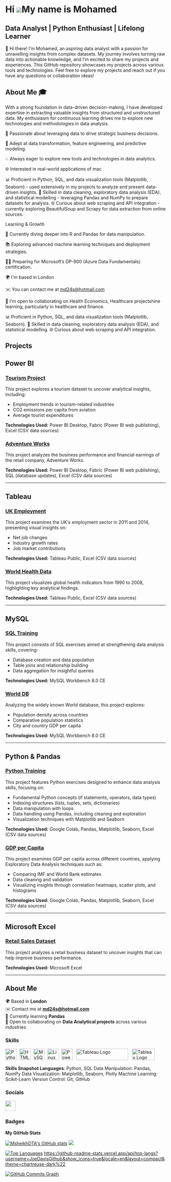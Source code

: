 Hi ![](https://user-images.githubusercontent.com/18350557/176309783-0785949b-9127-417c-8b55-ab5a4333674e.gif)My name is Mohamed
===========================================================================================================================

Data Analyst | Python Enthusiast | Lifelong Learner
---------------------------------------------------


👋 Hi there! I’m Mohamed, an aspiring data analyst with a passion for unravelling insights from complex datasets. My journey involves turning raw data into actionable knowledge, and I’m excited to share my projects and experiences. This GitHub repository showcases my projects across various tools and technologies. Feel free to explore my projects and reach out if you have any questions or collaboration ideas!

## About Me 🎓 

With a strong foundation in data-driven decision-making, I have developed expertise in extracting valuable insights from structured and unstructured data. My enthusiasm for continuous learning drives me to explore new technologies and methodologies in data analysis.

🌟 Passionate about leveraging data to drive strategic business decisions.

🔄 Adept at data transformation, feature engineering, and predictive modeling.

💡 Always eager to explore new tools and technologies in data analytics.

🌐 Interested in real-world applications of mac

📊 Proficient in Python, SQL, and data visualization tools (Matplotlib, Seaborn) - used extensively in my projects to analyze and present data-driven insights. 
🧩 Skilled in data cleaning, exploratory data analysis (EDA), and statistical modelling - leveraging Pandas and NumPy to prepare datasets for analysis. 
🌐 Curious about web scraping and API integration - currently exploring BeautifulSoup and Scrapy for data extraction from online sources.

Learning & Growth

🧠 Currently diving deeper into R and Pandas for data manipulation.

📚 Exploring advanced machine learning techniques and deployment strategies.

🧑‍🎓 Preparing for Microsoft’s DP-900 (Azure Data Fundamentals) certification.

🌍 I'm based in London

✉️ You can contact me at md24s@hotmail.com

🤝 I'm open to collaborating on Health Economics, Healthcare projectshine learning, particularly in healthcare and finance.

📊 Proficient in Python, SQL, and data visualization tools (Matplotlib, Seaborn). 
🧩 Skilled in data cleaning, exploratory data analysis (EDA), and statistical modelling. 
🌐 Curious about web scraping and API integration. 

## Projects



## Power BI

### [Tourism Project](https://github.com/MsheikhDTA/PowerBi---Tourism-project)  
This project explores a tourism dataset to uncover analytical insights, including:  
- Employment trends in tourism-related industries  
- CO2 emissions per capita from aviation  
- Average tourist expenditures  

**Technologies Used:** Power BI Desktop, Fabric (Power BI web publishing), Excel (CSV data sources)  

### [Adventure Works](https://github.com/MsheikhDTA/PowerBi---Adventure-Works)
This project analyzes the business performance and financial earnings of the retail company, Adventure Works.  

**Technologies Used:** Power BI Desktop, Fabric (Power BI web publishing), SQL (database updates), Excel (CSV data sources)  

---

## Tableau  

### [UK Employment](https://github.com/MsheikhDTA/Tableau---UK-Employment)  
This project examines the UK's employment sector in 2011 and 2014, presenting visual insights on:  
- Net job changes  
- Industry growth rates  
- Job market contributions  

**Technologies Used:** Tableau Public, Excel (CSV data sources)  

### [World Health Data](https://github.com/MsheikhDTA/Tableau---World-Health-Data)
This project visualizes global health indicators from 1990 to 2008, highlighting key analytical findings.  

**Technologies Used:** Tableau Public, Excel (CSV data sources)  

---

## MySQL  

### [SQL Training](YOUR_PROJECT_LINK)  
This project consists of SQL exercises aimed at strengthening data analysis skills, covering:  
- Database creation and data population  
- Table joins and relationship building  
- Data aggregation for insightful queries  

**Technologies Used:** MySQL Workbench 8.0 CE  

### [World DB](YOUR_PROJECT_LINK)  
Analyzing the widely known World database, this project explores:  
- Population density across countries  
- Comparative population statistics  
- City and country GDP per capita  

**Technologies Used:** MySQL Workbench 8.0 CE  

---

## Python & Pandas  

### [Python Training](YOUR_PROJECT_LINK)  
This project features Python exercises designed to enhance data analysis skills, focusing on:  
- Fundamental Python concepts (if statements, operators, data types)  
- Indexing structures (lists, tuples, sets, dictionaries)  
- Data manipulation with loops  
- Data handling using Pandas, including cleaning and exploration  
- Visualization techniques with Matplotlib and Seaborn  

**Technologies Used:** Google Colab, Pandas, Matplotlib, Seaborn, Excel (CSV data sources)  

### [GDP per Capita](YOUR_PROJECT_LINK)  
This project examines GDP per capita across different countries, applying Exploratory Data Analysis techniques such as:  
- Comparing IMF and World Bank estimates  
- Data cleaning and validation  
- Visualizing insights through correlation heatmaps, scatter plots, and histograms  

**Technologies Used:** Google Colab, Pandas, Matplotlib, Seaborn, Excel (CSV data sources)  

---

## Microsoft Excel  

### [Retail Sales Dataset](YOUR_PROJECT_LINK)  
This project analyzes a retail business dataset to uncover insights that can help improve business performance.  

**Technologies Used:** Microsoft Excel  

---

## About Me  

🌍 Based in **London**  
✉️ Contact me at **md24s@hotmail.com**  
🧠 Currently learning **Pandas**  
🤝 Open to collaborating on **Data Analytical projects** across various industries

### Skills


<p align="left">
<a href="https://www.python.org/" target="_blank" rel="noreferrer"><img src="https://raw.githubusercontent.com/danielcranney/readme-generator/main/public/icons/skills/python-colored.svg" width="36" height="36" alt="Python" /></a>&nbsp;&nbsp;<a href="https://developer.mozilla.org/en-US/docs/Glossary/HTML5" target="_blank" rel="noreferrer"><img src="https://raw.githubusercontent.com/danielcranney/readme-generator/main/public/icons/skills/html5-colored.svg" width="36" height="36" alt="HTML5" /></a>&nbsp;&nbsp;<a href="https://www.mysql.com/" target="_blank" rel="noreferrer"><img src="https://raw.githubusercontent.com/danielcranney/readme-generator/main/public/icons/skills/mysql-colored.svg" width="36" height="36" alt="MySQL" /></a>&nbsp;&nbsp;<a href="https://www.linux.org" target="_blank" rel="noreferrer"><img src="https://raw.githubusercontent.com/danielcranney/readme-generator/main/public/icons/skills/linux-colored.svg" width="36" height="36" alt="Linux" /></a>&nbsp;&nbsp;<a href="https://app.powerbi.com/" target="_blank" rel="noreferrer"><img src="https://cdn.worldvectorlogo.com/logos/power-bi.svg" width="36" height="36" alt="PowerBI" /></a>&nbsp;&nbsp;
   <a href="https://tableau.com/" target="_blank" rel="noreferrer; return false;"><img src="https://raw.githubusercontent.com/gilbarbara/logos/main/logos/tableau.svg" width="163" height="36" alt="Tableau Logo" /></a>&nbsp;&nbsp; <a href="https://www.microsoft.com/en-us/microsoft-365/excel" target="_blank" rel="noreferrer; return false;"><img src="https://img.icons8.com/color/48/microsoft-excel-2019--v1.png" width="72" height="36" alt="Tableau Logo" /></a>&nbsp;&nbsp;

</p>

**Skills Snapshot Languages**: Python, SQL Data Manipulation: Pandas, NumPy Data Visualization: Matplotlib, Seaborn, Plotly Machine Learning: Scikit-Learn Version Control: Git, GitHub

### Socials

<p align="left"> <a href="https://www.github.com/Ali06112023" target="_blank" rel="noreferrer"> <picture> <source media="(prefers-color-scheme: dark)" srcset="https://raw.githubusercontent.com/danielcranney/readme-generator/main/public/icons/socials/github-dark.svg" /> <source media="(prefers-color-scheme: light)" srcset="https://raw.githubusercontent.com/danielcranney/readme-generator/main/public/icons/socials/github.svg" /> <img src="https://raw.githubusercontent.com/danielcranney/readme-generator/main/public/icons/socials/github.svg" width="32" height="32" /> </picture> </a></p>

### Badges

<b>My GitHub Stats</b>

<a href="http://www.github.com/MsheikhDTA"><img src="https://github-readme-stats.vercel.app/api?username=MsheikhDTA&show_icons=true&hide=&count_private=true&title_color=0891b2&text_color=ffffff&icon_color=0891b2&bg_color=1c1917&hide_border=true&show_icons=true" alt="MsheikhDTA's GitHub stats" /></a>
<a href="http://www.github.com/MsheikhDTA"><img src="https://github-readme-streak-stats.herokuapp.com/?user=Ali06112023&stroke=ffffff&background=1c1917&ring=0891b2&fire=0891b2&currStreakNum=ffffff&currStreakLabel=0891b2&sideNums=ffffff&sideLabels=ffffff&dates=ffffff&hide_border=true" /></a>

<a href="https://github.com/MsheikhDTA" align="left"><img src="https://github-readme-stats.vercel.app/api/top-langs?username=MsheikhDTA&show_icons=true&locale=en&layout=compact&theme=chartreuse-dark%22" alt="Top Languages" /></a>
https://github-readme-stats.vercel.app/api/top-langs?username=JoeDavisGithub&show_icons=true&locale=en&layout=compact&theme=chartreuse-dark%22

<a href="http://www.github.com/MsheikhDTA"><img src="https://github-readme-activity-graph.cyclic.app/graph?username=MsheikhDTA&bg_color=1c1917&color=ffffff&line=0891b2&point=ffffff&area_color=1c1917&area=true&hide_border=true&custom_title=GitHub%20Commits%20Graph" alt="GitHub Commits Graph" /></a>
